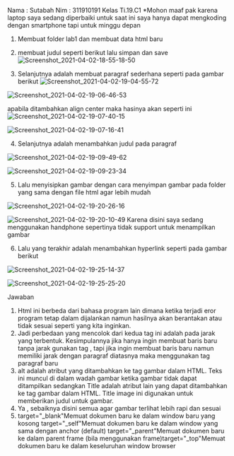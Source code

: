 Nama : Sutabah
Nim : 311910191
Kelas Ti.19.C1
*Mohon maaf pak karena laptop saya sedang diperbaiki untuk saat ini saya hanya dapat mengkoding dengan smartphone tapi untuk minggu depan 

1. Membuat folder lab1 dan membuat data html baru


2. membuat judul seperti berikut lalu simpan dan save
![Screenshot_2021-04-02-18-55-18-50](https://user-images.githubusercontent.com/81844622/113469048-a4fb9380-9474-11eb-8f76-3f12f7d9df83.jpg)


3. Selanjutnya adalah membuat paragraf sederhana seperti pada gambar berikut
![Screenshot_2021-04-02-19-04-55-72](https://user-images.githubusercontent.com/81844622/113469213-1be55c00-9476-11eb-9896-b801b378a7d7.jpg)

![Screenshot_2021-04-02-19-06-46-53](https://user-images.githubusercontent.com/81844622/113469272-87c7c480-9476-11eb-8dfb-174d3b3b383c.jpg)


apabila ditambahkan align center maka hasinya akan seperti ini
![Screenshot_2021-04-02-19-07-40-15](https://user-images.githubusercontent.com/81844622/113469317-d83f2200-9476-11eb-8b15-b015c059982f.jpg)


![Screenshot_2021-04-02-19-07-16-41](https://user-images.githubusercontent.com/81844622/113469349-091f5700-9477-11eb-9738-4cd798695d56.jpg)

4. Selanjutnya adalah menambahkan judul pada paragraf

![Screenshot_2021-04-02-19-09-49-62](https://user-images.githubusercontent.com/81844622/113469489-1557e400-9478-11eb-93fc-c2572f97d2e8.jpg)

![Screenshot_2021-04-02-19-09-23-34](https://user-images.githubusercontent.com/81844622/113469442-a5495e00-9477-11eb-97c1-74a2d39b6b9f.jpg)

5. Lalu menyisipkan gambar dengan cara menyimpan gambar pada folder yang sama dengan file html agar lebih mudah

![Screenshot_2021-04-02-19-20-26-16](https://user-images.githubusercontent.com/81844622/113469605-00c81b80-9479-11eb-8c9d-fcd73092af6b.jpg)

![Screenshot_2021-04-02-19-20-10-49](https://user-images.githubusercontent.com/81844622/113469695-e04c9100-9479-11eb-86f3-3286174292c5.jpg) 
Karena disini saya sedang menggunakan handphone sepertinya tidak support untuk menampilkan gambar


6. Lalu yang terakhir adalah menambahkan hyperlink seperti pada gambar berikut

![Screenshot_2021-04-02-19-25-14-37](https://user-images.githubusercontent.com/81844622/113469749-62d55080-947a-11eb-84c4-1d972fceccdc.jpg)

![Screenshot_2021-04-02-19-25-25-20](https://user-images.githubusercontent.com/81844622/113469755-6a94f500-947a-11eb-8c2e-dd05dfd1953a.jpg)


Jawaban
1. Html ini berbeda dari bahasa program lain dimana ketika terjadi eror program tetap dalam dijalankan namun hasilnya
   akan berantakan atau tidak sesuai seperti yang kita inginkan.
2. Jadi perbedaan yang mencolok dari kedua tag ini adalah pada jarak yang terbentuk. Kesimpulannya jika hanya ingin membuat baris baru tanpa jarak gunakan tag , tapi jika ingin membuat baris baru namun memiliki jarak dengan paragraf diatasnya maka menggunakan tag paragraf baru
3. alt adalah atribut yang ditambahkan ke tag gambar dalam HTML. Teks ini muncul di dalam wadah gambar ketika gambar tidak dapat ditampilkan sedangkan Title adalah atribut lain yang dapat ditambahkan ke tag gambar dalam HTML. Title image ini digunakan untuk memberikan judul untuk gambar.
4. Ya , sebaiknya disini semua agar gambar terlihat lebih rapi dan sesuai
5. target="_blank"Memuat dokumen baru ke dalam window baru yang kosong target="_self"Memuat dokumen baru ke dalam window yang sama dengan anchor (default) target="_parent"Memuat dokumen baru ke dalam parent frame (bila menggunakan frame)target="_top"Memuat dokumen baru ke dalam keseluruhan window browser





